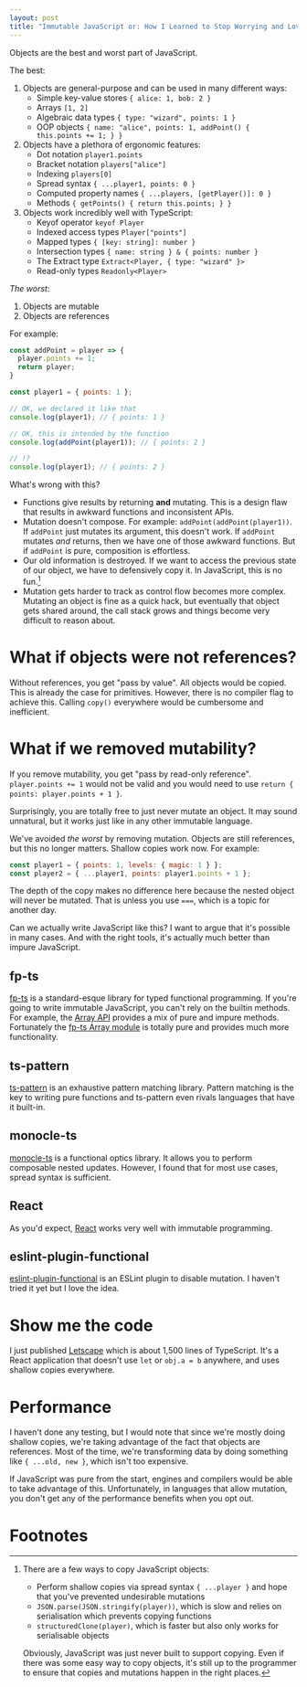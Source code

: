 ```yaml
---
layout: post
title: "Immutable JavaScript or: How I Learned to Stop Worrying and Love Shallow Copies"
---
```


Objects are the best and worst part of JavaScript.

The best:

1.  Objects are general-purpose and can be used in many different ways:
    - Simple key-value stores `{ alice: 1, bob: 2 }`
    - Arrays `[1, 2]`
    - Algebraic data types `{ type: "wizard", points: 1 }`
    - OOP objects `{ name: "alice", points: 1, addPoint() { this.points += 1; } }`
2.  Objects have a plethora of ergonomic features:
    - Dot notation `player1.points`
    - Bracket notation `players["alice"]`
    - Indexing `players[0]`
    - Spread syntax `{ ...player1, points: 0 }`
    - Computed property names `{ ...players, [getPlayer()]: 0 }`
    - Methods `{ getPoints() { return this.points; } }`
3.  Objects work incredibly well with TypeScript:
    - Keyof operator `keyof Player`
    - Indexed access types `Player["points"]`
    - Mapped types `{ [key: string]: number }`
    - Intersection types `{ name: string } & { points: number }`
    - The Extract type `Extract<Player, { type: "wizard" }>`
    - Read-only types `Readonly<Player>`

*The worst*:

1. Objects are mutable
2. Objects are references

For example:

```js
const addPoint = player => {
  player.points += 1;
  return player;
}

const player1 = { points: 1 };

// OK, we declared it like that
console.log(player1); // { points: 1 }

// OK, this is intended by the function
console.log(addPoint(player1)); // { points: 2 }

// !?
console.log(player1); // { points: 2 }
```

What's wrong with this?

- Functions give results by returning **and** mutating. This is a design flaw that results in awkward functions and inconsistent APIs.
- Mutation doesn't compose. For example: `addPoint(addPoint(player1))`. If `addPoint` just mutates its argument, this doesn't work. If `addPoint` mutates *and* returns, then we have one of those awkward functions. But if `addPoint` is pure, composition is effortless.
- Our old information is destroyed. If we want to access the previous state of our object, we have to defensively copy it. In JavaScript, this is no fun.[^1]
- Mutation gets harder to track as control flow becomes more complex. Mutating an object is fine as a quick hack, but eventually that object gets shared around, the call stack grows and things become very difficult to reason about.

# What if objects were not references?

Without references, you get "pass by value". All objects would be copied. This is already the case for primitives. However, there is no compiler flag to achieve this. Calling `copy()` everywhere would be cumbersome and inefficient.

# What if we removed mutability?

If you remove mutability, you get "pass by read-only reference". `player.points += 1` would not be valid and you would need to use `return { points: player.points + 1 }`.

Surprisingly, you are totally free to just never mutate an object. It may sound unnatural, but it works just like in any other immutable language.

We've avoided *the worst* by removing mutation. Objects are still references, but this no longer matters. Shallow copies work now. For example:

```js
const player1 = { points: 1, levels: { magic: 1 } };
const player2 = { ...player1, points: player1.points + 1 };
```

The depth of the copy makes no difference here because the nested object will never be mutated. That is unless you use `===`, which is a topic for another day.

Can we actually write JavaScript like this? I want to argue that it's possible in many cases. And with the right tools, it's actually much better than impure JavaScript.

## fp-ts

[fp-ts](https://github.com/gcanti/fp-ts) is a standard-esque library for typed functional programming. If you're going to write immutable JavaScript, you can't rely on the builtin methods. For example, the [Array API](https://developer.mozilla.org/en-US/docs/Web/JavaScript/Reference/Global_Objects/Array) provides a mix of pure and impure methods. Fortunately the [fp-ts Array module](https://gcanti.github.io/fp-ts/modules/Array.ts.html) is totally pure and provides much more functionality.

## ts-pattern

[ts-pattern](https://github.com/gvergnaud/ts-pattern) is an exhaustive pattern matching library. Pattern matching is the key to writing pure functions and ts-pattern even rivals languages that have it built-in.

## monocle-ts

[monocle-ts](https://github.com/gcanti/monocle-ts) is a functional optics library. It allows you to perform composable nested updates. However, I found that for most use cases, spread syntax is sufficient.

## React

As you'd expect, [React](https://react.dev/) works very well with immutable programming.

## eslint-plugin-functional

[eslint-plugin-functional](https://github.com/eslint-functional/eslint-plugin-functional#no-mutations) is an ESLint plugin to disable mutation. I haven't tried it yet but I love the idea.

# Show me the code

I just published [Letscape](https://github.com/willmcpherson2/letscape) which is about 1,500 lines of TypeScript. It's a React application that doesn't use `let` or `obj.a = b` anywhere, and uses shallow copies everywhere.

# Performance

I haven't done any testing, but I would note that since we're mostly doing shallow copies, we're taking advantage of the fact that objects are references. Most of the time, we're transforming data by doing something like `{ ...old, new }`, which isn't too expensive.

If JavaScript was pure from the start, engines and compilers would be able to take advantage of this. Unfortunately, in languages that allow mutation, you don't get any of the performance benefits when you opt out.

# Footnotes

[^1]: There are a few ways to copy JavaScript objects:

    - Perform shallow copies via spread syntax `{ ...player }` and hope that you've prevented undesirable mutations
    - `JSON.parse(JSON.stringify(player))`, which is slow and relies on serialisation which prevents copying functions
    - `structuredClone(player)`, which is faster but also only works for serialisable objects

    Obviously, JavaScript was just never built to support copying. Even if there was some easy way to copy objects, it's still up to the programmer to ensure that copies and mutations happen in the right places.
